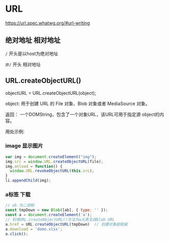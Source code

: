 # URL

<https://url.spec.whatwg.org/#url-writing>

## 绝对地址 相对地址

`/` 开头是以host为绝对地址

 `非/` 开头 相对地址

## URL.createObjectURL()

objectURL = URL.createObjectURL(object);

object: 用于创建 URL 的 File 对象、Blob 对象或者 MediaSource 对象。​

返回： 一个DOMString，包含了一个对象URL，该URL可用于指定源 object的内容。

用处示例:

### image 显示图片

```js
var img = document.createElement("img");
img.src = window.URL.createObjectURL(file);
img.onload = function() {
  window.URL.revokeObjectURL(this.src);
}
li.appendChild(img);
```

### a标签 下载

```js
// ab 为二进制
const tmpDown = new Blob([ab], { type: '' });
const a = document.createElement('a');
// 利用URL.createObjectURL()方法为a元素生成blob URL
a.href = URL.createObjectURL(tmpDown)  // 创建对象超链接
a.download = 'demo.xlsx';
a.click();
```
